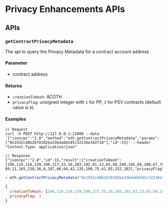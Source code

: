 # Privacy Enhancements  APIs
## APIs
### `getContractPrivacyMetadata` 
The api to query the Privacy Metadata for a contract account address
#### Parameter
* contract address

#### Returns
* `creationTxHash`: ACOTH
* `privacyFlag`: unsigned integer with `1` for PP, `3` for PSV contracts (default value is `0`).

#### Examples

```jshelllanguage tab="JSON RPC"
// Request
curl -X POST http://127.0.0.1:22000 --data '{"jsonrpc":"2.0","method":"eth_getContractPrivacyMetadata","params":["0x1932c48b2bf8102ba33b4a6b545c32236e342f34"],"id":15}' --header "Content-Type: application/json"

// Response
{"jsonrpc":"2.0","id":15,"result":{"creationTxHash": [246,124,116,139,190,217,33,16,203,102,81,13,65,58,249,145,68,180,67,79,163,37,119,27,99,35,247,240,12,53,25,45,47,134,16,118,246,128,97,237,45,50,79,97,78,221,47,1 89,11,165,238,36,8,187,66,64,42,135,108,75,41,85,152,183],"privacyFlag":3}}
```

```javascript tab="geth console"
> eth.getContractPrivacyMetadata("0x1932c48b2bf8102ba33b4a6b545c32236e342f34");

{
  creationTxHash: [246,124,116,139,190,217,33,16,203,102,81,13,65,58,249,145,68,180,67,79,163,37,119,27,99,35,247,240,12,53,25,45,47,134,16,118,246,128,97,237,45,50,79,97,78,221,47,1 89,11,165,238,36,8,187,66,64,42,135,108,75,41,85,152,183],
  privacyFlag: 3
}

```
